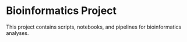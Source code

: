 # Bioinformatics Project
This project contains scripts, notebooks, and pipelines for bioinformatics analyses.